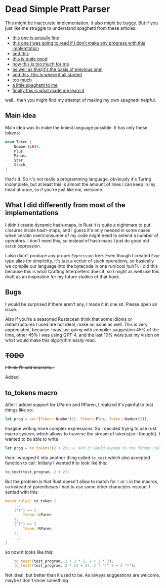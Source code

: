 # Dead Simple Pratt Parser

This might be inaccurate implementation. It also might be buggy. But if you just like me struggle to understand spaghetti from these articles:
  - [this one is actually fine](https://matklad.github.io/2020/04/13/simple-but-powerful-pratt-parsing.html)
  - [this one I was going to read if I don't make any progress with this implemtation](https://chidiwilliams.com/posts/on-recursive-descent-and-pratt-parsing)
  - [and this](https://abarker.github.io/typped/pratt_parsing_intro.html)
  - [this is quite good](https://gist.github.com/aisamanra/e52791fcea7b75905c68)
  - [now this is too much for me](https://github.com/jwurzer/bantam-rust/blob/master/src/bantam/parser.rs)
  - [as well as this(it's the basis of previous one)](https://github.com/munificent/bantam/tree/master/src/com/stuffwithstuff/bantam)
  - [and this, this is where it all started](https://journal.stuffwithstuff.com/2011/03/19/pratt-parsers-expression-parsing-made-easy/)
  - [too much](http://crockford.com/javascript/tdop/tdop.html)
  - [a little spaghetti to me](https://blog.bruce-hill.com/packrat-parsing-from-scratch)
  - [finally this is what made me learn it](https://craftinginterpreters.com/compiling-expressions.html#single-pass-compilation)

well.. then you might find my attempt of making my own spaghetti helpful.

## Main idea

Main idea was to make the tiniest language possible. It has only these tokens:
```rust
enum Token {
    Number(i64),
    Plus,
    Minus,
    Star,
    Slash,
}
```

that's it. So it's not really a programming language, obviously it's Turing incomplete, but at least this is almost the amount of lines I can keep in my head at once, so if you're just like me, welcome.

## What I did differently from most of the implementations

I didn't create dynamic hash-maps, in Rust it is quite a nightmare to put closures inside hash-maps, and I guess it's only needed in some cases when ceratin user/consumer of my code might need to extend a number of operators. I don't need this, so instead of hash maps I just do good old `match` expression.

I also didn't produce any proper `Expression` tree. Even though I created `Expr` type alias for simplicity, it's just a vector of stack operations, so basically we compile our language into the bytecode in one run(cool huh?). I did this because this is what Crafting Interpreters does it, so I might as well use this draft as an inspiration for my future studies of that book.

## Bugs

I would be surprised if there aren't any, I made it in one sit. Please open an issue.

Also if you're a seasoned Rustacean think that some idioms or datastructures I used are not ideal, make an issue as well. This is very appreciated, because I was just going with compiler suggestion 45% of the time, other 45% I was using GPT-4, and the last 10% were just my vision on what would make this algorythm easily read.

## ~~TODO~~

~~I think I'll add brackets...~~

Added

## to_tokens macro

After I added support for LParen and RParen, I realized it's painful to test things like so:
```rust
let prog = vec![Token::Number(2), Token::Plus, Token::Number(2)];
```

Imagine writing more complex expressions. So I decided trying to use rust macro system, which allows to traverse the stream of tokens(so I thought). I wanted to be able to write
```rust
let prog = to_tokens!(2 + 2); // and it would expand to the former call
```

then I wrapped it into another thing called `to_test` which also accepted function to call. Initially I wanted it to look like this:
```rust
to_test(test_program, 2 + 2);
```
But the problem is that Rust doesn't allow to match for `(` or `)` in the macros, so instead of parentheses I had to use some other characters instead. I settled with this:

```rust
macro_rules! to_token {
    ...
    ("(") => {
        Token::LParen
    };
    (")") => {
        Token::RParen
    };
    ...
}
```

so now it looks like this:
```rust
    to_test!(test_program, 2 + 2 * 2, 2 + 2 * 2);
    to_test!(test_program, 2 * (2 + 2), 2 * "(" 2 + 2 ")");
```

Not ideal, but better than it used to be. As always suggestions are welcome, maybe I don't know something